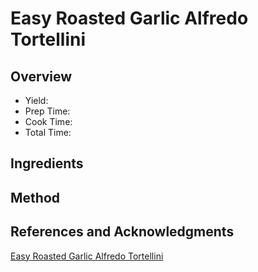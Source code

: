 # Easy Roasted Garlic Alfredo Tortellini

## Overview

- Yield:
- Prep Time:
- Cook Time:
- Total Time:

## Ingredients


## Method



## References and Acknowledgments

[Easy Roasted Garlic Alfredo Tortellini](http://www.mrshappyhomemaker.com/2014/06/easy-roasted-garlic-alfredo-tortellini/)
